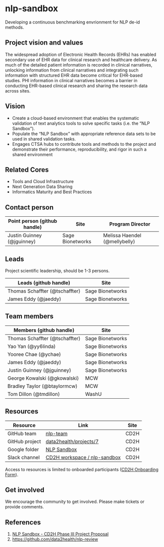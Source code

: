 # nlp-sandbox

Developing a continuous benchmarking envrionment for NLP de-id methods.

## Project vision and values

The widespread adoption of Electronic Health Records (EHRs) has enabled secondary use of EHR data for clinical research and healthcare delivery. As much of the detailed patient information is recorded in clinical narratives, unlocking information from clinical narratives and integrating such information with structured EHR data become critical for EHR-based studies. 
PHI information in clinical narratives becomes a barrier in conducting EHR-based clinical research and sharing the research data across sites.

## Vision

- Create a cloud-based environment that enables the systematic validation of text analytics tools to solve specific tasks (i.e. the “NLP Sandbox”). 
- Populate the “NLP Sandbox” with appropriate reference data sets to be used in shared validation tasks.
- Engages CTSA hubs to contribute tools and methods to the project and demonstrate their performance, reproducibility, and rigor in such a shared environment

## Related Cores

- Tools and Cloud Infrastructure
- Next Generation Data Sharing
- Informatics Maturity and Best Practices

## Contact person

Point person (github handle) | Site | Program Director
----------|--------------|---------------
Justin Guinney (@jguinney) | Sage Bionetworks | Melissa Haendel (@mellybelly)

## Leads

Project scientific leadership, should be 1-3 persons.

Leads (github handle) | Site
----------|--------------|
Thomas Schaffter (@tschaffter) | Sage Bionetworks
James Eddy (@jaeddy) | Sage Bionetworks

## Team members

Members (github handle) | Site
----------|--------------|
Thomas Schaffter (@tschaffter) | Sage Bionetworks
Yao Yan (@yy6linda) | Sage Bionetworks
Yooree Chae (@ychae) | Sage Bionetworks
James Eddy (@jaeddy) | Sage Bionetworks
Justin Guinney (@jguinney) | Sage Bionetworks
George Kowalski (@gkowalski) | MCW
Bradley Taylor (@btaylormcw) | MCW
Tom Dillon (@tmdillon) | WashU

## Resources

Resource | Link | Site
----------|--------------|--------------|
GitHub team | [nlp-team](https://github.com/orgs/data2health/teams/nlp-team) | CD2H
GitHub project | [data2health/projects/7](https://github.com/orgs/data2health/projects/7) | CD2H
Google folder | [NLP Sandbox](https://drive.google.com/drive/folders/1PpFItk7GNvIjbidFNiDHmOn7NHEbpHle) | CD2H
Slack channel | [CD2H workspace / nlp-sandbox](https://app.slack.com/client/T4SPTQGE7/C010044EGTW) | CD2H

Access to resources is limited to onboarded participants ([CD2H Onboarding Form](https://bit.ly/cd2h-onboarding-form)).

## Get involved

We encourage the community to get involved. Please make tickets or provide comments.

## References

1. [NLP Sandbox - CD2H Phase III Project Proposal](https://docs.google.com/document/d/1S8LAtfgU6OitcSbPlKhKtvFxcIYQ-2t9Pw4EYlSBpRg)
2. https://github.com/data2health/nlp-review
